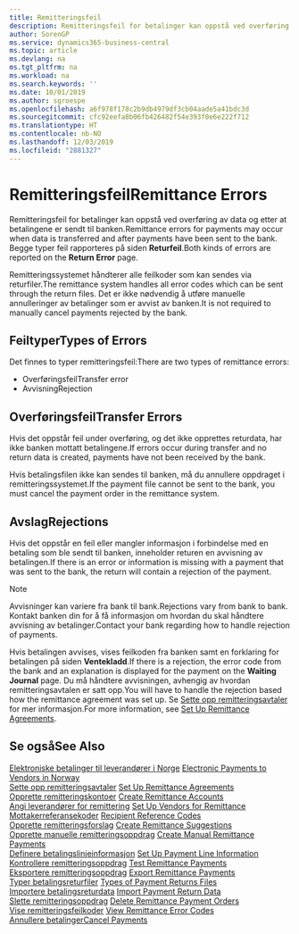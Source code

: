 ```yaml
---
title: Remitteringsfeil
description: Remitteringsfeil for betalinger kan oppstå ved overføring av data og etter at betalingene er sendt til banken. Begge typer feil rapporteres på siden Returfeil.
author: SorenGP
ms.service: dynamics365-business-central
ms.topic: article
ms.devlang: na
ms.tgt_pltfrm: na
ms.workload: na
ms.search.keywords: ''
ms.date: 10/01/2019
ms.author: sgroespe
ms.openlocfilehash: a6f978f178c2b9db4979df3cb04aade5a41bdc3d
ms.sourcegitcommit: cfc92eefa8b06fb426482f54e393f0e6e222f712
ms.translationtype: HT
ms.contentlocale: nb-NO
ms.lasthandoff: 12/03/2019
ms.locfileid: "2881327"
---
```

# <a name="remittance-errors"></a><span data-ttu-id="946b4-104">Remitteringsfeil</span><span class="sxs-lookup"><span data-stu-id="946b4-104">Remittance Errors</span></span>
<span data-ttu-id="946b4-105">Remitteringsfeil for betalinger kan oppstå ved overføring av data og etter at betalingene er sendt til banken.</span><span class="sxs-lookup"><span data-stu-id="946b4-105">Remittance errors for payments may occur when data is transferred and after payments have been sent to the bank.</span></span> <span data-ttu-id="946b4-106">Begge typer feil rapporteres på siden **Returfeil**.</span><span class="sxs-lookup"><span data-stu-id="946b4-106">Both kinds of errors are reported on the **Return Error** page.</span></span>  

<span data-ttu-id="946b4-107">Remitteringssystemet håndterer alle feilkoder som kan sendes via returfiler.</span><span class="sxs-lookup"><span data-stu-id="946b4-107">The remittance system handles all error codes which can be sent through the return files.</span></span> <span data-ttu-id="946b4-108">Det er ikke nødvendig å utføre manuelle annulleringer av betalinger som er avvist av banken.</span><span class="sxs-lookup"><span data-stu-id="946b4-108">It is not required to manually cancel payments rejected by the bank.</span></span>  

## <a name="types-of-errors"></a><span data-ttu-id="946b4-109">Feiltyper</span><span class="sxs-lookup"><span data-stu-id="946b4-109">Types of Errors</span></span>  
<span data-ttu-id="946b4-110">Det finnes to typer remitteringsfeil:</span><span class="sxs-lookup"><span data-stu-id="946b4-110">There are two types of remittance errors:</span></span>  

- <span data-ttu-id="946b4-111">Overføringsfeil</span><span class="sxs-lookup"><span data-stu-id="946b4-111">Transfer error</span></span>  
- <span data-ttu-id="946b4-112">Avvisning</span><span class="sxs-lookup"><span data-stu-id="946b4-112">Rejection</span></span>  

## <a name="transfer-errors"></a><span data-ttu-id="946b4-113">Overføringsfeil</span><span class="sxs-lookup"><span data-stu-id="946b4-113">Transfer Errors</span></span>  
<span data-ttu-id="946b4-114">Hvis det oppstår feil under overføring, og det ikke opprettes returdata, har ikke banken mottatt betalingene.</span><span class="sxs-lookup"><span data-stu-id="946b4-114">If errors occur during transfer and no return data is created, payments have not been received by the bank.</span></span>  

<span data-ttu-id="946b4-115">Hvis betalingsfilen ikke kan sendes til banken, må du annullere oppdraget i remitteringssystemet.</span><span class="sxs-lookup"><span data-stu-id="946b4-115">If the payment file cannot be sent to the bank, you must cancel the payment order in the remittance system.</span></span>  

## <a name="rejections"></a><span data-ttu-id="946b4-116">Avslag</span><span class="sxs-lookup"><span data-stu-id="946b4-116">Rejections</span></span>  
<span data-ttu-id="946b4-117">Hvis det oppstår en feil eller mangler informasjon i forbindelse med en betaling som ble sendt til banken, inneholder returen en avvisning av betalingen.</span><span class="sxs-lookup"><span data-stu-id="946b4-117">If there is an error or information is missing with a payment that was sent to the bank, the return will contain a rejection of the payment.</span></span>  

> [!NOTE]  
>  <span data-ttu-id="946b4-118">Avvisninger kan variere fra bank til bank.</span><span class="sxs-lookup"><span data-stu-id="946b4-118">Rejections vary from bank to bank.</span></span> <span data-ttu-id="946b4-119">Kontakt banken din for å få informasjon om hvordan du skal håndtere avvisning av betalinger.</span><span class="sxs-lookup"><span data-stu-id="946b4-119">Contact your bank regarding how to handle rejection of payments.</span></span>  

<span data-ttu-id="946b4-120">Hvis betalingen avvises, vises feilkoden fra banken samt en forklaring for betalingen på siden **Ventekladd**.</span><span class="sxs-lookup"><span data-stu-id="946b4-120">If there is a rejection, the error code from the bank and an explanation is displayed for the payment on the **Waiting Journal** page.</span></span> <span data-ttu-id="946b4-121">Du må håndtere avvisningen, avhengig av hvordan remitteringsavtalen er satt opp.</span><span class="sxs-lookup"><span data-stu-id="946b4-121">You will have to handle the rejection based how the remittance agreement was set up.</span></span> <span data-ttu-id="946b4-122">Se [Sette opp remitteringsavtaler](how-to-set-up-remittance-agreements.md) for mer informasjon.</span><span class="sxs-lookup"><span data-stu-id="946b4-122">For more information, see [Set Up Remittance Agreements](how-to-set-up-remittance-agreements.md).</span></span>  

## <a name="see-also"></a><span data-ttu-id="946b4-123">Se også</span><span class="sxs-lookup"><span data-stu-id="946b4-123">See Also</span></span>  
 <span data-ttu-id="946b4-124">[Elektroniske betalinger til leverandører i Norge](electronic-payments-to-vendors-in-norway.md) </span><span class="sxs-lookup"><span data-stu-id="946b4-124">[Electronic Payments to Vendors in Norway](electronic-payments-to-vendors-in-norway.md) </span></span>  
 <span data-ttu-id="946b4-125">[Sette opp remitteringsavtaler](how-to-set-up-remittance-agreements.md) </span><span class="sxs-lookup"><span data-stu-id="946b4-125">[Set Up Remittance Agreements](how-to-set-up-remittance-agreements.md) </span></span>  
 <span data-ttu-id="946b4-126">[Opprette remitteringskontoer](how-to-create-remittance-accounts.md) </span><span class="sxs-lookup"><span data-stu-id="946b4-126">[Create Remittance Accounts](how-to-create-remittance-accounts.md) </span></span>  
 <span data-ttu-id="946b4-127">[Angi leverandører for remittering](how-to-set-up-vendors-for-remittance.md) </span><span class="sxs-lookup"><span data-stu-id="946b4-127">[Set Up Vendors for Remittance](how-to-set-up-vendors-for-remittance.md) </span></span>  
 <span data-ttu-id="946b4-128">[Mottakerreferansekoder](recipient-reference-codes.md) </span><span class="sxs-lookup"><span data-stu-id="946b4-128">[Recipient Reference Codes](recipient-reference-codes.md) </span></span>  
 <span data-ttu-id="946b4-129">[Opprette remitteringsforslag](how-to-create-remittance-suggestions.md) </span><span class="sxs-lookup"><span data-stu-id="946b4-129">[Create Remittance Suggestions](how-to-create-remittance-suggestions.md) </span></span>  
 <span data-ttu-id="946b4-130">[Opprette manuelle remitteringsoppdrag](how-to-create-manual-remittance-payments.md) </span><span class="sxs-lookup"><span data-stu-id="946b4-130">[Create Manual Remittance Payments](how-to-create-manual-remittance-payments.md) </span></span>  
 <span data-ttu-id="946b4-131">[Definere betalingslinjeinformasjon](how-to-set-up-payment-line-information.md) </span><span class="sxs-lookup"><span data-stu-id="946b4-131">[Set Up Payment Line Information](how-to-set-up-payment-line-information.md) </span></span>  
 <span data-ttu-id="946b4-132">[Kontrollere remitteringsoppdrag](how-to-test-remittance-payments.md) </span><span class="sxs-lookup"><span data-stu-id="946b4-132">[Test Remittance Payments](how-to-test-remittance-payments.md) </span></span>  
 <span data-ttu-id="946b4-133">[Eksportere remitteringsoppdrag](how-to-export-remittance-payments.md) </span><span class="sxs-lookup"><span data-stu-id="946b4-133">[Export Remittance Payments](how-to-export-remittance-payments.md) </span></span>  
 <span data-ttu-id="946b4-134">[Typer betalingsreturfiler](types-of-payment-returns-files.md) </span><span class="sxs-lookup"><span data-stu-id="946b4-134">[Types of Payment Returns Files](types-of-payment-returns-files.md) </span></span>  
 <span data-ttu-id="946b4-135">[Importere betalingsreturdata](how-to-import-payment-return-data.md) </span><span class="sxs-lookup"><span data-stu-id="946b4-135">[Import Payment Return Data](how-to-import-payment-return-data.md) </span></span>  
 <span data-ttu-id="946b4-136">[Slette remitteringsoppdrag](how-to-delete-remittance-payment-orders.md) </span><span class="sxs-lookup"><span data-stu-id="946b4-136">[Delete Remittance Payment Orders](how-to-delete-remittance-payment-orders.md) </span></span>  
 <span data-ttu-id="946b4-137">[Vise remitteringsfeilkoder](how-to-view-remittance-error-codes.md) </span><span class="sxs-lookup"><span data-stu-id="946b4-137">[View Remittance Error Codes](how-to-view-remittance-error-codes.md) </span></span>  
 [<span data-ttu-id="946b4-138">Annullere betalinger</span><span class="sxs-lookup"><span data-stu-id="946b4-138">Cancel Payments</span></span>](how-to-cancel-payments.md)
